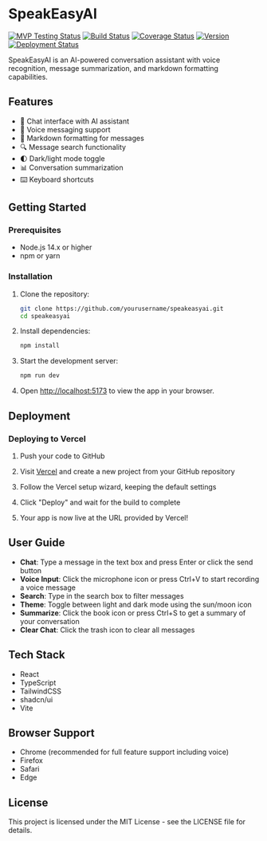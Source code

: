 # SpeakEasyAI

[![MVP Testing Status](https://img.shields.io/badge/MVP%20Testing-In%20Progress-yellow?style=flat-square&logo=checkmarx&logoColor=white)](./docs/mvp-testing-codex.md)
[![Build Status](https://github.com/GITHUB_USERNAME/REPO_NAME/actions/workflows/test.yml/badge.svg?style=flat-square)](https://github.com/GITHUB_USERNAME/REPO_NAME/actions/workflows/test.yml)
[![Coverage Status](https://img.shields.io/codecov/c/github/GITHUB_USERNAME/REPO_NAME/main?style=flat-square&logo=codecov&logoColor=white)](https://codecov.io/gh/GITHUB_USERNAME/REPO_NAME)
[![Version](https://img.shields.io/github/v/release/GITHUB_USERNAME/REPO_NAME?style=flat-square)](https://github.com/GITHUB_USERNAME/REPO_NAME/releases)
[![Deployment Status](https://vercelbadge.vercel.app/api/VERCEL_USERNAME/VERCEL_PROJECT_NAME?style=flat-square)](https://VERCEL_DEPLOYMENT_URL)

SpeakEasyAI is an AI-powered conversation assistant with voice recognition, message summarization, and markdown formatting capabilities.

## Features

- 💬 Chat interface with AI assistant
- 🎤 Voice messaging support
- 📝 Markdown formatting for messages
- 🔍 Message search functionality
- 🌓 Dark/light mode toggle
- 📊 Conversation summarization
- ⌨️ Keyboard shortcuts

## Getting Started

### Prerequisites

- Node.js 14.x or higher
- npm or yarn

### Installation

1. Clone the repository:
   ```bash
   git clone https://github.com/yourusername/speakeasyai.git
   cd speakeasyai
   ```

2. Install dependencies:
   ```bash
   npm install
   ```

3. Start the development server:
   ```bash
   npm run dev
   ```

4. Open [http://localhost:5173](http://localhost:5173) to view the app in your browser.

## Deployment

### Deploying to Vercel

1. Push your code to GitHub

2. Visit [Vercel](https://vercel.com) and create a new project from your GitHub repository

3. Follow the Vercel setup wizard, keeping the default settings

4. Click "Deploy" and wait for the build to complete

5. Your app is now live at the URL provided by Vercel!

## User Guide

- **Chat**: Type a message in the text box and press Enter or click the send button
- **Voice Input**: Click the microphone icon or press Ctrl+V to start recording a voice message
- **Search**: Type in the search box to filter messages
- **Theme**: Toggle between light and dark mode using the sun/moon icon
- **Summarize**: Click the book icon or press Ctrl+S to get a summary of your conversation
- **Clear Chat**: Click the trash icon to clear all messages

## Tech Stack

- React
- TypeScript
- TailwindCSS
- shadcn/ui
- Vite

## Browser Support

- Chrome (recommended for full feature support including voice)
- Firefox
- Safari
- Edge

## License

This project is licensed under the MIT License - see the LICENSE file for details.
